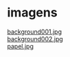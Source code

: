 # imagens 
<a href='https://gabrielryanft.github.io/learning/cursoemvideo/htmlecss/css/cordel/imagens/background001.jpg' target='_blank' rel='next'>background001.jpg</a><br/>
<a href='https://gabrielryanft.github.io/learning/cursoemvideo/htmlecss/css/cordel/imagens/background002.jpg' target='_blank' rel='next'>background002.jpg</a><br/>
<a href='https://gabrielryanft.github.io/learning/cursoemvideo/htmlecss/css/cordel/imagens/papel.jpg' target='_blank' rel='next'>papel.jpg</a><br/>
